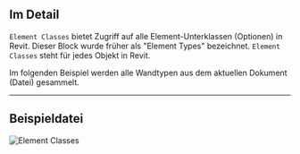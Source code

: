 ## Im Detail
`Element Classes` bietet Zugriff auf alle Element-Unterklassen (Optionen) in Revit. Dieser Block wurde früher als "Element Types" bezeichnet. `Element Classes` steht für jedes Objekt in Revit.

Im folgenden Beispiel werden alle Wandtypen aus dem aktuellen Dokument (Datei) gesammelt.
___
## Beispieldatei

![Element Classes](./DSRevitNodesUI.ElementTypes_img.jpg)

